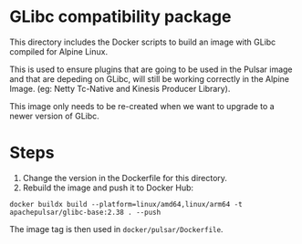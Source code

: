 <!--

    Licensed to the Apache Software Foundation (ASF) under one
    or more contributor license agreements.  See the NOTICE file
    distributed with this work for additional information
    regarding copyright ownership.  The ASF licenses this file
    to you under the Apache License, Version 2.0 (the
    "License"); you may not use this file except in compliance
    with the License.  You may obtain a copy of the License at

      http://www.apache.org/licenses/LICENSE-2.0

    Unless required by applicable law or agreed to in writing,
    software distributed under the License is distributed on an
    "AS IS" BASIS, WITHOUT WARRANTIES OR CONDITIONS OF ANY
    KIND, either express or implied.  See the License for the
    specific language governing permissions and limitations
    under the License.

-->

# GLibc compatibility package

This directory includes the Docker scripts to build an image with GLibc compiled for Alpine Linux. 

This is used to ensure plugins that are going to be used in the Pulsar image and that are depeding on GLibc, will
still be working correctly in the Alpine Image. (eg: Netty Tc-Native and Kinesis Producer Library).

This image only needs to be re-created when we want to upgrade to a newer version of GLibc.

# Steps

1. Change the version in the Dockerfile for this directory.
2. Rebuild the image and push it to Docker Hub:
```
docker buildx build --platform=linux/amd64,linux/arm64 -t apachepulsar/glibc-base:2.38 . --push
```

The image tag is then used in `docker/pulsar/Dockerfile`.
